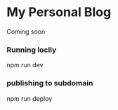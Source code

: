 # My Personal Blog

Coming soon

### Running loclly
npm run dev

### publishing to subdomain
npm run deploy
